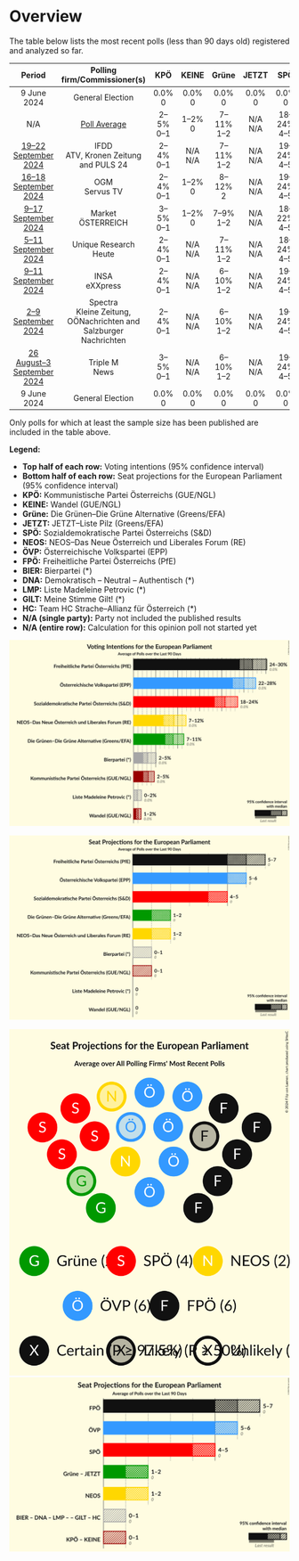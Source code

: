 # Overview

The table below lists the most recent polls (less than 90 days old) registered and analyzed so far.

| Period     | Polling firm/Commissioner(s) | KPÖ | KEINE | Grüne | JETZT | SPÖ | NEOS | ÖVP | FPÖ | BIER | DNA | LMP | GILT | HC |
|:----------:|:----------------------------:|:--:|:--:|:--:|:--:|:--:|:--:|:--:|:--:|:--:|:--:|:--:|:--:|:--:|
| 9 June 2024 | General Election | 0.0% <br> 0 | 0.0% <br> 0 | 0.0% <br> 0 | 0.0% <br> 0 | 0.0% <br> 0 | 0.0% <br> 0 | 0.0% <br> 0 | 0.0% <br> 0 | 0.0% <br> 0 | 0.0% <br> 0 | 0.0% <br> 0 | 0.0% <br> 0 | 0.0% <br> 0 |
| N/A | [Poll Average](average.html) | 2–5% <br> 0–1 | 1–2% <br> 0 | 7–11% <br> 1–2 | N/A <br> N/A | 18–24% <br> 4–5 | 7–12% <br> 1–2 | 21–27% <br> 5–6 | 24–31% <br> 5–7 | 2–6% <br> 0–1 | N/A <br> N/A | 0–2% <br> 0 | N/A <br> N/A | N/A <br> N/A |
| [19–22 September 2024](2024-09-22-IFDD.html) | IFDD <br> ATV, Kronen Zeitung and PULS 24 | 2–4% <br> 0–1 | N/A <br> N/A | 7–11% <br> 1–2 | N/A <br> N/A | 19–24% <br> 4–5 | 7–11% <br> 1–2 | 22–28% <br> 5–6 | 24–30% <br> 5–7 | 2–4% <br> 0–1 | N/A <br> N/A | N/A <br> N/A | N/A <br> N/A | N/A <br> N/A |
| [16–18 September 2024](2024-09-18-OGM.html) | OGM <br> Servus TV | 2–4% <br> 0–1 | 1–2% <br> 0 | 8–12% <br> 2 | N/A <br> N/A | 19–24% <br> 4–5 | 7–11% <br> 1–2 | 22–28% <br> 5–6 | 23–29% <br> 5–7 | 2–4% <br> 0–1 | N/A <br> N/A | 1–2% <br> 0 | N/A <br> N/A | N/A <br> N/A |
| [9–17 September 2024](2024-09-17-Market.html) | Market <br> ÖSTERREICH | 3–5% <br> 0–1 | 1–2% <br> 0 | 7–9% <br> 1–2 | N/A <br> N/A | 18–22% <br> 4–5 | 10–12% <br> 2–3 | 23–27% <br> 5–6 | 25–29% <br> 6–7 | 2–4% <br> 0 | N/A <br> N/A | 0–1% <br> 0 | N/A <br> N/A | N/A <br> N/A |
| [5–11 September 2024](2024-09-11-UniqueResearch.html) | Unique Research <br> Heute | 2–4% <br> 0–1 | N/A <br> N/A | 7–11% <br> 1–2 | N/A <br> N/A | 18–24% <br> 4–5 | 6–10% <br> 1–2 | 22–28% <br> 5–6 | 25–31% <br> 5–7 | 3–6% <br> 0–1 | N/A <br> N/A | 1–2% <br> 0 | N/A <br> N/A | N/A <br> N/A |
| [9–11 September 2024](2024-09-11-INSA.html) | INSA <br> eXXpress | 2–4% <br> 0–1 | N/A <br> N/A | 6–10% <br> 1–2 | N/A <br> N/A | 19–24% <br> 4–5 | 6–10% <br> 1–2 | 20–26% <br> 4–6 | 26–32% <br> 6–7 | 4–7% <br> 0–1 | N/A <br> N/A | N/A <br> N/A | N/A <br> N/A | N/A <br> N/A |
| [2–9 September 2024](2024-09-09-Spectra.html) | Spectra <br> Kleine Zeitung, OÖNachrichten and Salzburger Nachrichten | 2–4% <br> 0–1 | N/A <br> N/A | 6–10% <br> 1–2 | N/A <br> N/A | 19–24% <br> 4–5 | 8–12% <br> 1–2 | 21–27% <br> 5–6 | 24–30% <br> 5–7 | 4–7% <br> 0–1 | N/A <br> N/A | N/A <br> N/A | N/A <br> N/A | N/A <br> N/A |
| [26 August–3 September 2024](2024-09-03-TripleM.html) | Triple M <br> News | 3–5% <br> 0–1 | N/A <br> N/A | 6–10% <br> 1–2 | N/A <br> N/A | 19–24% <br> 4–5 | 8–11% <br> 1–2 | 20–26% <br> 4–6 | 25–31% <br> 5–7 | 4–7% <br> 0–1 | N/A <br> N/A | N/A <br> N/A | N/A <br> N/A | N/A <br> N/A |
| 9 June 2024 | General Election | 0.0% <br> 0 | 0.0% <br> 0 | 0.0% <br> 0 | 0.0% <br> 0 | 0.0% <br> 0 | 0.0% <br> 0 | 0.0% <br> 0 | 0.0% <br> 0 | 0.0% <br> 0 | 0.0% <br> 0 | 0.0% <br> 0 | 0.0% <br> 0 | 0.0% <br> 0 |

Only polls for which at least the sample size has been published are included in the table above.

**Legend:**
+ **Top half of each row:** Voting intentions (95% confidence interval)
+ **Bottom half of each row:** Seat projections for the European Parliament (95% confidence interval)
+ **KPÖ:** Kommunistische Partei Österreichs (GUE/NGL)
+ **KEINE:** Wandel (GUE/NGL)
+ **Grüne:** Die Grünen–Die Grüne Alternative (Greens/EFA)
+ **JETZT:** JETZT–Liste Pilz (Greens/EFA)
+ **SPÖ:** Sozialdemokratische Partei Österreichs (S&D)
+ **NEOS:** NEOS–Das Neue Österreich und Liberales Forum (RE)
+ **ÖVP:** Österreichische Volkspartei (EPP)
+ **FPÖ:** Freiheitliche Partei Österreichs (PfE)
+ **BIER:** Bierpartei (*)
+ **DNA:** Demokratisch – Neutral – Authentisch (*)
+ **LMP:** Liste Madeleine Petrovic (*)
+ **GILT:** Meine Stimme Gilt! (*)
+ **HC:** Team HC Strache–Allianz für Österreich (*)
+ **N/A (single party):** Party not included the published results
+ **N/A (entire row):** Calculation for this opinion poll not started yet


![Graph with voting intentions not yet produced](average.png "Voting Intentions")

![Graph with seats not yet produced](average-seats.png "Seats")

![Graph with seating plan not yet produced](average-seating-plan.png "Seating Plan")
![Graph with coalitions seats not yet produced](average-coalitions-seats.png "Coalitions Seats")
